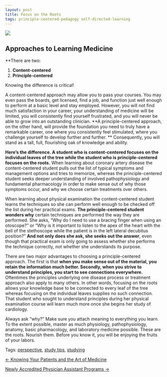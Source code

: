 ```yaml
---
layout: post
title: Focus on the Roots
tags: principle-centered-pedagogy self-directed-learning
---
```


![]({{site.imagepath}}/focus-on-roots-tree.png)

## Approaches to Learning Medicine

**There are two: 

1. **Content-centered**
2. **Principle-centered** 
 
<span class="highlight">Knowing the difference is critical!</span> 

A <span class="highlight-red">content-centered approach</span> may allow you to pass your courses. You may even pass the boards, get licensed, find a job, and function just well enough to perform at a basic level and stay employed. However, you will not find much satisfaction in your career, your understanding of medicine will be limited, you will consistently find yourself frustrated, and you will never be able to grow into an outstanding clinician. **A principle-centered approach, on the other hand, will provide the foundation you need to truly have a remarkable career, one where you consistently feel stimulated, where you challenge yourself to develop further and further. ** Consequently, you will stand as a tall, full, flourishing oak of knowledge and ability.

**Here’s the difference. A student who is content-centered focuses on the individual leaves of the tree while the student who is principle-centered focuses on the roots.** When learning about coronary artery disease the content-centered student pulls out the list of typical symptoms and management options and tries to memorize, whereas the principle-centered student seeks deeper understanding of involved pathophysiology and fundamental pharmacology in order to make sense out of why those symptoms occur, and why we choose certain treatments over others.

When learning about physical examination the content-centered student learns the techniques so she can perform well enough to be checked off the list during her practical exams. **The principle-centered student wonders why** certain techniques are performed the way they are performed. She asks, “Why do I need to use a bracing finger when using an otoscope?” or “Why is it important to listen to the apex of the heart with the bell of the stethoscope while the patient is in the left lateral decubitus position?” **And not only does she ask, she seeks out the answer**, even though that practical exam is only going to assess whether she performs the technique correctly, not whether she understands its purpose.

There are two major advantages to choosing a principle-centered approach. The first is that **when you make sense out of the material, you retain the information much better. Secondly, when you strive to understand principles, you start to see connections everywhere.** Oftentimes the principles underlying one disease process or treatment approach also apply to many others. In other words, focusing on the roots allows your knowledge base to be connected to every leaf of the tree whereas focusing on the individual leaves supplies no such connection. That student who sought to understand principles during her physical examination course will learn much more once she begins her study of cardiology.

Always ask “why?” Make sure you attach meaning to everything you learn. To the extent possible, master as much physiology, pathophysiology, anatomy, basic pharmacology, and laboratory medicine possible. These are the roots. Nourish them. Before you know it, you will be enjoying the fruits of your labors.

Tags: [perspective][4], [study tips][5], [studying][6]&nbsp;

[← Knowing Your Patients and the Art of Medicine][7]

[Newly Accredited Physician Assistant Programs →][8]

   [1]: http://physician-assistant-ed.com/category/physician-assistant-pa-students/ (View all posts in PA Students)
   [2]: http://physician-assistant-ed.com/category/prospective-pa-physician-assistants-pre-pas/ (View all posts in Prospective PAs)
   [3]: http://physician-assistant-ed.com/wp-content/uploads/2012/04/roots1.png (Physician Assistant Students - Focus on the Roots)
   [4]: http://physician-assistant-ed.com/tag/perspective/
   [5]: http://physician-assistant-ed.com/tag/study-tips/
   [6]: http://physician-assistant-ed.com/tag/studying/
   [7]: http://physician-assistant-ed.com/2012/03/knowing-your-patients-and-the-art-of-medicine-2/
   [8]: http://physician-assistant-ed.com/2012/04/newly-accredited-physician-assistant-programs/
  


